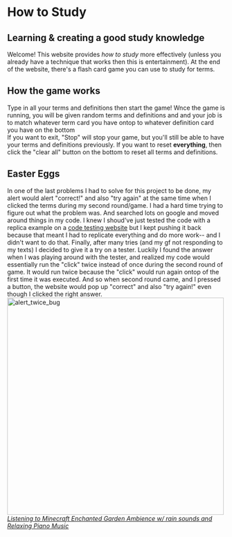 # How to Study
## Learning & creating a good study knowledge
Welcome! This website provides <em>how to study</em> more effectively (unless you already have a technique that works then this is entertainment).
At the end of the website, there's a flash card game you can use to study for terms. 

## How the game works
Type in all your terms and definitions then start the game! 
Wnce the game is running, you will be given random terms and definitions and and your job is to match whatever term card you have ontop to whatever definition card you have on the bottom<br> If you want to exit, "Stop" will stop your game, but you'll still be able to have your terms and definitions previously. If you want to reset <strong>everything</strong>, then click the "clear all" button on the bottom to reset all terms and definitions.


## Easter Eggs
In one of the last problems I had to solve for this project to be done, my alert would alert "correct!" and also "try again" at the same time when I clicked the terms during my second round/game. I had a hard time trying to figure out what the problem was. And searched lots on google and moved around things in my code. I knew I shoud've just tested the code with a replica example on a <a href="https://jsfiddle.net/">code testing website</a> but I kept pushing it back because that meant I had to replicate everything and do more work-- and I didn't want to do that. Finally, after many tries (and my gf not responding to my texts) I decided to give it a try on a tester. Luckily I found the answer when I was playing around with the tester, and realized my code would essentially run the "click" twice instead of once during the second round of game. It would run twice because the "click" would run again ontop of the first time it was executed. And so when second round came, and I pressed a button, the website would pop up "correct" and also "try again!" even though I clicked the right answer. 
<br><img width="500" alt="alert_twice_bug" src="https://user-images.githubusercontent.com/101077165/208219107-8dd18e3c-80cb-4256-b171-5ef40389ea24.png"><br>
<a href="https://www.youtube.com/watch?v=J2SMI3vk_gU&t=58s&ab_channel=CozyPixel"><em>Listening to Minecraft Enchanted Garden Ambience w/ rain sounds and Relaxing Piano Music</a></em>
